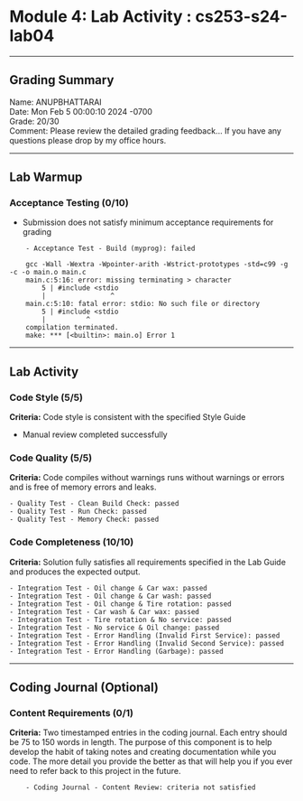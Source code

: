 # Module 4: Lab Activity : cs253-s24-lab04  

---

## Grading Summary  
Name: ANUPBHATTARAI  
Date: Mon Feb 5 00:00:10 2024 -0700  
Grade: 20/30  
Comment: Please review the detailed grading feedback... If you have any questions please drop by my office hours.  

---

## Lab Warmup  
### Acceptance Testing (0/10)  

+ Submission does not satisfy minimum acceptance requirements for grading

```
    - Acceptance Test - Build (myprog): failed 

    gcc -Wall -Wextra -Wpointer-arith -Wstrict-prototypes -std=c99 -g   -c -o main.o main.c
    main.c:5:16: error: missing terminating > character
        5 | #include <stdio
        |                ^
    main.c:5:10: fatal error: stdio: No such file or directory
        5 | #include <stdio
        |          ^
    compilation terminated.
    make: *** [<builtin>: main.o] Error 1
```

---

## Lab Activity  
### Code Style (5/5)  
**Criteria:**  Code style is consistent with the specified Style Guide  

- Manual review completed successfully

### Code Quality (5/5)  
**Criteria:**  Code compiles without warnings runs without warnings or errors and is free of memory errors and leaks.  
```
- Quality Test - Clean Build Check: passed 
- Quality Test - Run Check: passed 
- Quality Test - Memory Check: passed 
```
### Code Completeness (10/10)  
**Criteria:**  Solution fully satisfies all requirements specified in the Lab Guide and produces the expected output.  
```
- Integration Test - Oil change & Car wax: passed 
- Integration Test - Oil change & Car wash: passed 
- Integration Test - Oil change & Tire rotation: passed 
- Integration Test - Car wash & Car wax: passed 
- Integration Test - Tire rotation & No service: passed 
- Integration Test - No service & Oil change: passed 
- Integration Test - Error Handling (Invalid First Service): passed 
- Integration Test - Error Handling (Invalid Second Service): passed 
- Integration Test - Error Handling (Garbage): passed 
```

---

## Coding Journal (Optional)  
### Content Requirements (0/1)  
**Criteria:**  Two timestamped entries in the coding journal. Each entry should be 75 to 150 words in length. The purpose of this component is to help develop the habit of taking notes and creating documentation while you code. The more detail you provide the better as that will help you if you ever need to refer back to this project in the future.     
```
    - Coding Journal - Content Review: criteria not satisfied 
```
